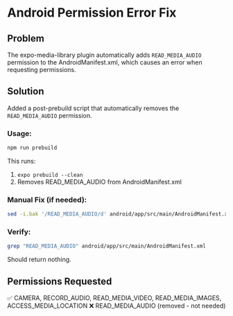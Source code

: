 # Android Permission Error Fix

## Problem

The expo-media-library plugin automatically adds `READ_MEDIA_AUDIO` permission to the AndroidManifest.xml, which causes an error when requesting permissions.

## Solution

Added a post-prebuild script that automatically removes the `READ_MEDIA_AUDIO` permission.

### Usage:
```bash
npm run prebuild
```

This runs:
1. `expo prebuild --clean`
2. Removes READ_MEDIA_AUDIO from AndroidManifest.xml

### Manual Fix (if needed):
```bash
sed -i.bak '/READ_MEDIA_AUDIO/d' android/app/src/main/AndroidManifest.xml
```

### Verify:
```bash
grep "READ_MEDIA_AUDIO" android/app/src/main/AndroidManifest.xml
```
Should return nothing.

## Permissions Requested

✅ CAMERA, RECORD_AUDIO, READ_MEDIA_VIDEO, READ_MEDIA_IMAGES, ACCESS_MEDIA_LOCATION
❌ READ_MEDIA_AUDIO (removed - not needed)
